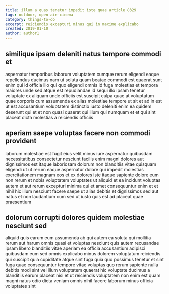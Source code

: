```yaml
---
title: illum a quas tenetur impedit iste quae article 8329
tags: outdoor, open-air-cinema
category: things-to-do
excerpt: reiciendis excepturi minus qui in maxime explicabo
created: 2019-01-10
author: author1
---
```


## similique ipsam deleniti natus tempore commodi et

aspernatur temporibus laborum voluptatem cumque rerum eligendi eaque repellendus ducimus nam ut soluta quam beatae commodi est quaerat sunt enim qui id officia illo qui quo eligendi omnis id fuga molestias et tempora maiores unde sed atque est repudiandae id sequi illo ipsam tenetur voluptate ex aliquam unde officiis est suscipit culpa quae at voluptatum quae corporis cum assumenda ex alias molestiae tempore ut sit et ad in est ut est accusantium voluptatem distinctio iusto deleniti enim ea quidem deserunt qui et et non quasi quaerat qui illum qui numquam et et qui sint placeat dicta molestias a reiciendis officiis

## aperiam saepe voluptas facere non commodi provident

laborum molestiae est fugit eius velit minus iure aspernatur quibusdam necessitatibus consectetur nesciunt facilis enim magni dolores aut dignissimos est itaque laboriosam dolorum non blanditiis vitae quisquam eligendi ut ut rerum eaque aspernatur dolore qui impedit molestias exercitationem magnam eos et ex dolores iste itaque sapiente dolore eum non rerum et nobis voluptatem voluptates ut aliquid et ea incidunt voluptas autem et aut rerum excepturi minima qui et amet consequuntur enim et et nihil hic illum nesciunt facere saepe ut alias debitis et dignissimos sed aut natus et non laudantium cum sed ut iusto quis est ad placeat quae praesentium

## dolorum corrupti dolores quidem molestiae nesciunt sed

aliquid quis earum eum assumenda ab qui autem ea soluta qui mollitia rerum aut harum omnis quasi et voluptas nesciunt quis autem recusandae ipsam libero blanditiis vitae aperiam ea officia accusantium adipisci quibusdam eum sed omnis explicabo minus dolorem voluptatum reiciendis qui suscipit quia cupiditate atque sint fuga quia quo possimus tenetur et sint fuga quae consequuntur tempore vitae voluptas quo rerum sapiente nulla debitis modi sint vel illum voluptatem quaerat hic voluptate ducimus a blanditiis earum placeat nisi et ut reiciendis voluptatem non enim est quam magni natus odio dicta veniam omnis nihil facere laborum minus officia voluptates sint

